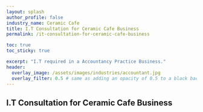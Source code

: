 ```yaml
---
layout: splash 
author_profile: false 
industry_name: Ceramic Cafe
title: I.T Consultation for Ceramic Cafe Business
permalink: /it-consultation-for-ceramic-cafe-business

toc: true
toc_sticky: true

excerpt: "I.T required in a Accountancy Practice Business."
header:
  overlay_image: /assets/images/industries/accountant.jpg
  overlay_filter: 0.5 # same as adding an opacity of 0.5 to a black background
---
```


## I.T Consultation for Ceramic Cafe Business